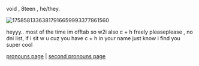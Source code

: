 
void , 8teen , he/they.

![17585813363817916659993377861560](https://github.com/user-attachments/assets/12ca735f-0244-430a-a200-edb5b511ed1f)

heyyy.. most of the time im offtab so w2i also c + h freely pleaseplease , no dni list, if i sit w u cuz you have c + h in your name just know i find you super cool 

[pronouns page](https://en.pronouns.page/@void0991) | [second pronouns page](https://pronouns.cc/@televisioncomedy)
